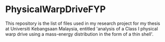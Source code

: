 # PhysicalWarpDriveFYP
This repository is the list of files used in my research project for my thesis at Universiti Kebangsaan Malaysia, entitled 'analysis of a Class I physical warp drive using a mass-energy distribution in the form of a thin shell'.
